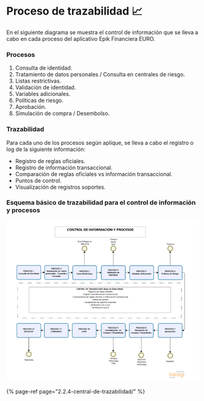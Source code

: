 # Proceso de trazabilidad 📈

En el siguiente diagrama se muestra el control de información que se lleva a cabo en cada proceso del aplicativo Epik Financiera EURO.

### Procesos

1. Consulta de identidad.
2. Tratamiento de datos personales / Consulta en centrales de riesgo.
3. Listas restrictivas.
4. Validación de identidad.
5. Variables adicionales.
6. Políticas de riesgo.
7. Aprobación.
8. Simulación de compra / Desembolso.

### Trazabilidad

Para cada uno de los procesos según aplique, se lleva a cabo el registro o log de la siguiente información:

* Registro de reglas oficiales.
* Registro de información transaccional.
* Comparación de reglas oficiales vs información transaccional.
* Puntos de control.
* Visualización de registros soportes.

### Esquema básico de trazabilidad para el control de información y procesos

![](../../../.gitbook/assets/image%20%2811%29.png)

{% page-ref page="2.2.4-central-de-trazabilidad/" %}

